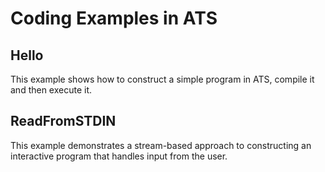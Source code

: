 # Coding Examples in ATS

## Hello

This example shows how to construct a simple program in ATS, compile
it and then execute it.
  
## ReadFromSTDIN

This example demonstrates a stream-based approach to constructing an
interactive program that handles input from the user.
